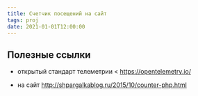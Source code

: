 ```yaml
---
title: Счетчик посещений на сайт
tags: proj
date: 2021-01-01T12:00:00
---
```



## Полезные ссылки
- открытый стандарт телеметрии <
https://opentelemetry.io/


- на сайт
<http://shpargalkablog.ru/2015/10/counter-php.html>

